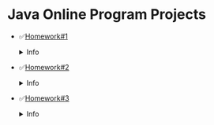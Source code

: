 Java Online Program Projects
=====================================================================================================
+ ✅[Homework#1](https://github.com/Yezhyck/OuterCourseHW/tree/master/Homework%231/HelloWorldScannerMVC)
  <details><summary>Info</summary>
  
   * `Assigment:` 
      * Write a program that receives from the command line first the word “Hello”, then the word “world!”. Ignore other inputs with an appropriate comment on the command line.
      * A sentence is assembled from these words and displayed on the screen.
      * The MVC pattern must be applied.
   * `Solution:` [HelloWorldScannerMVC](https://github.com/Yezhyck/OuterCourseHW/tree/master/Homework%231/HelloWorldScannerMVC)
  
   </details>
+ ✅[Homework#2](https://github.com/Yezhyck/OuterCourseHW/tree/master/Homework%232)
  <details><summary>Info</summary>
  
   * `Assigment:` 
      Write a game JAVA - a program that guesses a number according to the principle - "more - less":
      * The program must guess an arbitrary number in the range from 0 to 100.
      * The user is offered to try to guess the number by sequentially entering numbers from the range limited first to the numbers 0 and 100, and on further attempts - taking    into account the previously entered numbers. The program should analyze the input for any erroneous user actions.
      * The screen should display the previous attempts, the range in which the required number is and the result of the previous user action.
      * If the numbers match - the program must inform the user about it and display all statistics on the user's actions.
   * `Solutions:` 
      * [AlgorythmsAssigmentMVC](https://github.com/Yezhyck/OuterCourseHW/tree/master/Homework%231/AlgorythmsAssigmentMVC)
      * [GuessingGameScannerMVC](https://github.com/Yezhyck/OuterCourseHW/tree/master/Homework%231/GuessingGameScannerMVC)
  
   </details>
+ ✅[Homework#3](https://github.com/Yezhyck/OuterCourseHW/tree/master/Homework%233)
   <details><summary>Info</summary>
  
   * `Assigment:` 
      * Write the required data input structure from the command line and pass the input result to the appropriate entity. Checkout according to JCC, write JavaDOC;
      * This structure should check the correctness of the data entry (saving the correctly entered data) and, if all data is fully valid, transfers them to the appropriate class in the model.
      * Create Entity Entry in Notebook, which consists of:
         * Subscriber's surname.
         * Subscriber's name.
         * Subscriber's patronymic.
         * Generate from the entered data: Surname + Space + First letter of the Name + period.
         * Nickname.
         * A comment.
         * The group to which the subscriber is entered (Enum with group names).
         * Phone house.
         * Phone mob.
         * Phone mob. 2 (may not be available).
         * E-mail.
         * Skype.
         * An address consisting of:
          * Index.
          * City of residence.
          * Street.
          * House number.
         * Apartment number.
         * The string of the full address formed from the data in clause 13.
         * Notebook entry dates.
         * Dates of the last modification of the entry.
   * `Solutions:` 
      * [AlgorythmsAssigmentMVC](https://github.com/Yezhyck/OuterCourseHW/tree/master/Homework%231/AlgorythmsAssigmentMVC)
      * [GuessingGameScannerMVC](https://github.com/Yezhyck/OuterCourseHW/tree/master/Homework%231/GuessingGameScannerMVC)
  
   </details>
